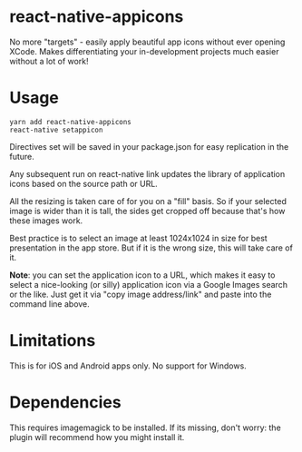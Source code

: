 # react-native-appicons

No more "targets" - easily apply beautiful app icons without ever opening XCode. Makes differentiating your in-development projects much easier without a lot of work!

# Usage

```
yarn add react-native-appicons
react-native setappicon
```

Directives set will be saved in your package.json for easy replication in the future.

Any subsequent run on react-native link updates the library of application icons based on the source path or URL.

All the resizing is taken care of for you on a "fill" basis. So if your selected image is wider than it is tall, the sides get cropped off because that's how these images work.

Best practice is to select an image at least 1024x1024 in size for best presentation in the app store. But if it is the wrong size, this will take care of it.

**Note**: you can set the application icon to a URL, which makes it easy to select a nice-looking (or silly) application icon via a Google Images search or the like. Just get it via "copy image address/link" and paste into the command line above.

# Limitations

This is for iOS and Android apps only. No support for Windows.

# Dependencies

This requires imagemagick to be installed. If its missing, don't worry: the plugin will recommend how you might install it.
